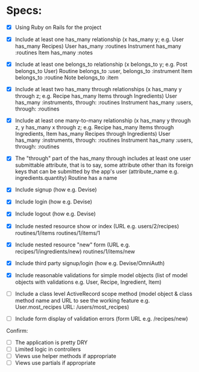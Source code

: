 # Specs:

- [x] Using Ruby on Rails for the project

- [x] Include at least one has_many relationship (x has_many y; e.g. User has_many Recipes)
User has_many :routines
Instrument has_many :routines
Item has_many :notes

- [x] Include at least one belongs_to relationship (x belongs_to y; e.g. Post belongs_to User)
Routine belongs_to :user, belongs_to :instrument
Item belongs_to :routine
Note belongs_to :item

- [x] Include at least two has_many through relationships (x has_many y through z; e.g. Recipe has_many Items through Ingredients)
User has_many :instruments, through: :routines
Instrument has_many :users, through: :routines

- [x] Include at least one many-to-many relationship (x has_many y through z, y has_many x through z; e.g. Recipe has_many Items through Ingredients, Item has_many Recipes through Ingredients)
User has_many :instruments, through: :routines
Instrument has_many :users, through: :routines

- [x] The "through" part of the has_many through includes at least one user submittable attribute, that is to say, some attribute other than its foreign keys that can be submitted by the app's user (attribute_name e.g. ingredients.quantity)
Routine has a name

- [x] Include signup (how e.g. Devise)

- [x] Include login (how e.g. Devise)

- [x] Include logout (how e.g. Devise)

- [x] Include nested resource show or index (URL e.g. users/2/recipes)
routines/1/items
routines/1/items/1

- [x] Include nested resource "new" form (URL e.g. recipes/1/ingredients/new)
routines/1/items/new

- [x] Include third party signup/login (how e.g. Devise/OmniAuth)

- [x] Include reasonable validations for simple model objects (list of model objects with validations e.g. User, Recipe, Ingredient, Item)

- [ ] Include a class level ActiveRecord scope method (model object & class method name and URL to see the working feature e.g. User.most_recipes URL: /users/most_recipes)

- [ ] Include form display of validation errors (form URL e.g. /recipes/new)

Confirm:

 - [ ] The application is pretty DRY
 - [ ] Limited logic in controllers
 - [ ] Views use helper methods if appropriate
 - [ ] Views use partials if appropriate
